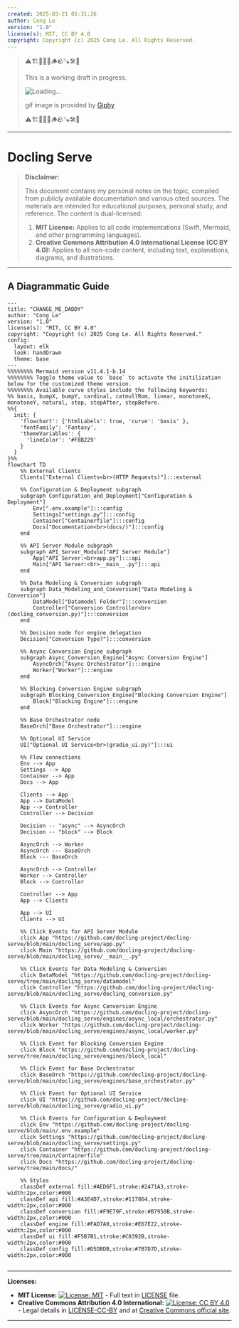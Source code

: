 ```yaml
---
created: 2025-03-21 05:31:26
author: Cong Le
version: "1.0"
license(s): MIT, CC BY 4.0
copyright: Copyright (c) 2025 Cong Le. All Rights Reserved.
---
```



> ⚠️🏗️🚧🦺🧱🪵🪨🪚🛠️👷
> 
> This is a working draft in progress.
> 
> ![Loading...](https://media1.giphy.com/media/v1.Y2lkPTc5MGI3NjExNTIzMjFxZmYwcXBqeGZ0eWR4cXduOGtndzlrZXNjOWd4eDl1YTRjMyZlcD12MV9pbnRlcm5hbF9naWZfYnlfaWQmY3Q9Zw/Kn5YFlengdRmw/giphy.gif)
> 
> gif image is provided by [Giphy](https://giphy.com)
> 
> ⚠️🏗️🚧🦺🧱🪵🪨🪚🛠️👷

----


# Docling Serve
> **Disclaimer:**
>
> This document contains my personal notes on the topic,
> compiled from publicly available documentation and various cited sources.
> The materials are intended for educational purposes, personal study, and reference.
> The content is dual-licensed:
> 1. **MIT License:** Applies to all code implementations (Swift, Mermaid, and other programming languages).
> 2. **Creative Commons Attribution 4.0 International License (CC BY 4.0):** Applies to all non-code content, including text, explanations, diagrams, and illustrations.
---


## A Diagrammatic Guide 


```mermaid
---
title: "CHANGE_ME_DADDY"
author: "Cong Le"
version: "1.0"
license(s): "MIT, CC BY 4.0"
copyright: "Copyright (c) 2025 Cong Le. All Rights Reserved."
config:
  layout: elk
  look: handDrawn
  theme: base
---
%%%%%%%% Mermaid version v11.4.1-b.14
%%%%%%%% Toggle theme value to `base` to activate the initilization below for the customized theme version.
%%%%%%%% Available curve styles include the following keywords:
%% basis, bumpX, bumpY, cardinal, catmullRom, linear, monotoneX, monotoneY, natural, step, stepAfter, stepBefore.
%%{
  init: {
    'flowchart': {'htmlLabels': true, 'curve': 'basis' },
    'fontFamily': 'Fantasy',
    'themeVariables': {
      'lineColor': '#F8B229'
    }
  }
}%%
flowchart TD
    %% External Clients
    Clients["External Clients<br>(HTTP Requests)"]:::external

    %% Configuration & Deployment subgraph
    subgraph Configuration_and_Deployment["Configuration & Deployment"]
        Env[".env.example"]:::config
        Settings["settings.py"]:::config
        Container["Containerfile"]:::config
        Docs["Documentation<br>(docs/)"]:::config
    end

    %% API Server Module subgraph
    subgraph API_Server_Module["API Server Module"]
        App["API Server:<br>app.py"]:::api
        Main["API Server:<br>__main__.py"]:::api
    end

    %% Data Modeling & Conversion subgraph
    subgraph Data_Modeling_and_Conversion["Data Modeling & Conversion"]
        DataModel["Datamodel Folder"]:::conversion
        Controller["Conversion Controller<br>(docling_conversion.py)"]:::conversion
    end

    %% Decision node for engine delegation
    Decision["Conversion Type?"]:::conversion

    %% Async Conversion Engine subgraph
    subgraph Async_Conversion_Engine["Async Conversion Engine"]
        AsyncOrch["Async Orchestrator"]:::engine
        Worker["Worker"]:::engine
    end

    %% Blocking Conversion Engine subgraph
    subgraph Blocking_Conversion_Engine["Blocking Conversion Engine"]
        Block["Blocking Engine"]:::engine
    end

    %% Base Orchestrator node
    BaseOrch["Base Orchestrator"]:::engine

    %% Optional UI Service
    UI["Optional UI Service<br>(gradio_ui.py)"]:::ui

    %% Flow connections
    Env --> App
    Settings --> App
    Container --> App
    Docs --> App

    Clients --> App
    App --> DataModel
    App --> Controller
    Controller --> Decision

    Decision -- "async" --> AsyncOrch
    Decision -- "block" --> Block

    AsyncOrch --> Worker
    AsyncOrch --- BaseOrch
    Block --- BaseOrch

    AsyncOrch --> Controller
    Worker --> Controller
    Block --> Controller

    Controller --> App
    App --> Clients

    App --> UI
    Clients --> UI

    %% Click Events for API Server Module
    click App "https://github.com/docling-project/docling-serve/blob/main/docling_serve/app.py"
    click Main "https://github.com/docling-project/docling-serve/blob/main/docling_serve/__main__.py"

    %% Click Events for Data Modeling & Conversion
    click DataModel "https://github.com/docling-project/docling-serve/tree/main/docling_serve/datamodel"
    click Controller "https://github.com/docling-project/docling-serve/blob/main/docling_serve/docling_conversion.py"

    %% Click Events for Async Conversion Engine
    click AsyncOrch "https://github.com/docling-project/docling-serve/blob/main/docling_serve/engines/async_local/orchestrator.py"
    click Worker "https://github.com/docling-project/docling-serve/blob/main/docling_serve/engines/async_local/worker.py"

    %% Click Event for Blocking Conversion Engine
    click Block "https://github.com/docling-project/docling-serve/tree/main/docling_serve/engines/block_local"

    %% Click Event for Base Orchestrator
    click BaseOrch "https://github.com/docling-project/docling-serve/blob/main/docling_serve/engines/base_orchestrator.py"

    %% Click Event for Optional UI Service
    click UI "https://github.com/docling-project/docling-serve/blob/main/docling_serve/gradio_ui.py"

    %% Click Events for Configuration & Deployment
    click Env "https://github.com/docling-project/docling-serve/blob/main/.env.example"
    click Settings "https://github.com/docling-project/docling-serve/blob/main/docling_serve/settings.py"
    click Container "https://github.com/docling-project/docling-serve/tree/main/Containerfile"
    click Docs "https://github.com/docling-project/docling-serve/tree/main/docs/"

    %% Styles
    classDef external fill:#AED6F1,stroke:#2471A3,stroke-width:2px,color:#000
    classDef api fill:#A3E4D7,stroke:#117864,stroke-width:2px,color:#000
    classDef conversion fill:#F9E79F,stroke:#B7950B,stroke-width:2px,color:#000
    classDef engine fill:#FAD7A0,stroke:#E67E22,stroke-width:2px,color:#000
    classDef ui fill:#F5B7B1,stroke:#C0392B,stroke-width:2px,color:#000
    classDef config fill:#D5DBDB,stroke:#7B7D7D,stroke-width:2px,color:#000


```




---
**Licenses:**

- **MIT License:**  [![License: MIT](https://img.shields.io/badge/License-MIT-yellow.svg)](LICENSE) - Full text in [LICENSE](LICENSE) file.
- **Creative Commons Attribution 4.0 International:** [![License: CC BY 4.0](https://licensebuttons.net/l/by/4.0/88x31.png)](LICENSE-CC-BY) - Legal details in [LICENSE-CC-BY](LICENSE-CC-BY) and at [Creative Commons official site](http://creativecommons.org/licenses/by/4.0/).

---
